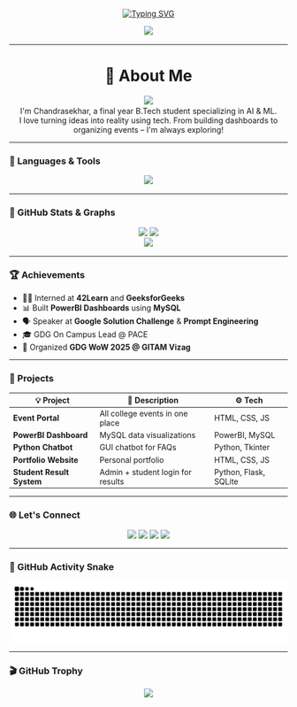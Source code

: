 <!-- ✨ Typing Animation -->
<p align="center">
  <a href="https://github.com/Chandrasekhar152">
    <img src="https://readme-typing-svg.demolab.com?font=Fira+Code&size=24&duration=2000&pause=500&center=true&vCenter=true&width=700&lines=Hey+%F0%9F%91%8B%2C+I'm+Chandrasekhar!;4th+Year+B.Tech+Student+%7C+Tech+Lead;PowerBI+%7C+Python+%7C+Web+Developer;Open+Source+Contributor+%7C+GDG+Lead;Welcome+to+my+GitHub+Universe+%F0%9F%9A%80" alt="Typing SVG" />
  </a>
</p>

<!-- 🧑‍💻 Lottie Dev Animation -->
<p align="center">
  <img src="https://lottie.host/160e824c-290b-42b0-82c3-8b90233f2855/1lFK3VTu9s.json" width="300px">
</p>

---

<h1 align="center">🚀 About Me</h1>
<p align="center">
  <img src="https://media.giphy.com/media/XHAv3GveJpHzK/giphy.gif" width="50"/> <br>
  I'm Chandrasekhar, a final year B.Tech student specializing in AI & ML.<br>
  I love turning ideas into reality using tech. From building dashboards to organizing events – I'm always exploring!
</p>

---

### 🔧 Languages & Tools

<p align="center">
  <img src="https://skillicons.dev/icons?i=c,cpp,python,java,html,css,js,bootstrap,mysql,git,github,postman,vscode,figma,pandas,numpy,powershell&perline=10" />
</p>

---

### 🧩 GitHub Stats & Graphs

<p align="center">
  <img src="https://github-readme-stats.vercel.app/api?username=Chandrasekhar152&show_icons=true&theme=radical" width="45%"/>
  <img src="https://github-readme-streak-stats.herokuapp.com?user=Chandrasekhar152&theme=radical&hide_border=true" width="45%"/>
  <br/>
  <img src="https://github-readme-stats.vercel.app/api/top-langs/?username=Chandrasekhar152&layout=compact&theme=radical" width="48%"/>
</p>

---

### 🏆 Achievements

- 👨‍💻 Interned at **42Learn** and **GeeksforGeeks**
- 📊 Built **PowerBI Dashboards** using **MySQL**
- 🗣 Speaker at **Google Solution Challenge** & **Prompt Engineering**
- 🎓 GDG On Campus Lead @ PACE
- 🌟 Organized **GDG WoW 2025 @ GITAM Vizag**

---

### 🧠 Projects

| 💡 Project | 📝 Description | ⚙ Tech |
|-----------|----------------|--------|
| **Event Portal** | All college events in one place | HTML, CSS, JS |
| **PowerBI Dashboard** | MySQL data visualizations | PowerBI, MySQL |
| **Python Chatbot** | GUI chatbot for FAQs | Python, Tkinter |
| **Portfolio Website** | Personal portfolio | HTML, CSS, JS |
| **Student Result System** | Admin + student login for results | Python, Flask, SQLite |

---

### 🌐 Let's Connect

<p align="center">
  <a href="https://linkedin.com/in/chandrasekhar152"><img src="https://img.shields.io/badge/LinkedIn-blue?logo=linkedin&style=for-the-badge" /></a>
  <a href="mailto:chandrasekhar152@gmail.com"><img src="https://img.shields.io/badge/Gmail-D14836?style=for-the-badge&logo=gmail&logoColor=white" /></a>
  <a href="https://github.com/Chandrasekhar152"><img src="https://img.shields.io/badge/GitHub-100000?style=for-the-badge&logo=github&logoColor=white" /></a>
  <a href="https://instagram.com/"><img src="https://img.shields.io/badge/Instagram-E4405F?style=for-the-badge&logo=instagram&logoColor=white" /></a>
</p>

---

### 🐍 GitHub Activity Snake

<p align="center">
  <img src="https://raw.githubusercontent.com/Chandrasekhar152/Chandrasekhar152/output/github-contribution-grid-snake.svg" alt="snake gif" />
</p>

---

### 🎬 GitHub Trophy

<p align="center">
  <img src="https://github-profile-trophy.vercel.app/?username=Chandrasekhar152&theme=radical&no-bg=true&margin-w=10&margin-h=10" />
</p>
